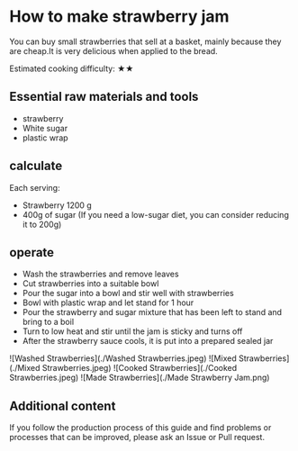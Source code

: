 # How to make strawberry jam

You can buy small strawberries that sell at a basket, mainly because they are cheap.It is very delicious when applied to the bread.

Estimated cooking difficulty: ★★

## Essential raw materials and tools

- strawberry
- White sugar
- plastic wrap

## calculate

Each serving:

- Strawberry 1200 g
- 400g of sugar (If you need a low-sugar diet, you can consider reducing it to 200g)

## operate

- Wash the strawberries and remove leaves
- Cut strawberries into a suitable bowl
- Pour the sugar into a bowl and stir well with strawberries
- Bowl with plastic wrap and let stand for 1 hour
- Pour the strawberry and sugar mixture that has been left to stand and bring to a boil
- Turn to low heat and stir until the jam is sticky and turns off
- After the strawberry sauce cools, it is put into a prepared sealed jar

![Washed Strawberries](./Washed Strawberries.jpeg)
![Mixed Strawberries](./Mixed Strawberries.jpeg)
![Cooked Strawberries](./Cooked Strawberries.jpeg)
![Made Strawberries](./Made Strawberry Jam.png)

## Additional content

If you follow the production process of this guide and find problems or processes that can be improved, please ask an Issue or Pull request.